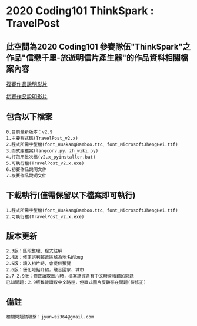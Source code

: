 # 2020 Coding101 ThinkSpark : TravelPost

## 此空間為2020 Coding101 參賽隊伍"ThinkSpark"之作品"信戀千里-旅遊明信片產生器"的作品資料相關檔案內容
[複賽作品說明影片](https://youtu.be/PEfG1GE5CCU)   

[初賽作品說明影片](https://youtu.be/QXuO6e8VBdw)

## 包含以下檔案

```
0.目前最新版本：v2.9
1.主要程式碼(TravelPost_v2.x)
2.程式所需字型檔(font_HuakangBamboo.ttc、font_MicrosoftJhengHei.ttf)
3.函式庫檔案(langconv.py、zh_wiki.py)
4.打包用批次檔(v2.x_pyinstaller.bat)
5.可執行檔(TravelPost_v2.x.exe)
6.初賽作品說明文件
7.複賽作品說明文件
```

## 下載執行(僅需保留以下檔案即可執行)
```
1.程式所需字型檔(font_HuakangBamboo.ttc、font_MicrosoftJhengHei.ttf)
2.可執行檔(TravelPost_v2.x.exe)
```

## 版本更新
```
2.3版：區段整理、程式註解
2.4版：修正誤判郵遞區號為地名的bug
2.5版：讀入相片時，會提供預覽
2.6版：優化地點介紹，融合國家、城市
2.7-2.9版：修正讀取圖片時，檔案路徑含有中文時會報錯的問題
已知問題：2.9版雖能讀取中文路徑，但直式圖片旋轉存在問題(待修正)
```

## 備註
```
相關問題請聯繫：jyunwei364@gmail.com
```
